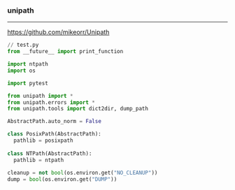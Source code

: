 ### unipath
---
https://github.com/mikeorr/Unipath


```py
// test.py
from __future__ import print_function

import ntpath
import os

import pytest

from unipath import *
from unipath.errors import *
from unipath.tools import dict2dir, dump_path

AbstractPath.auto_norm = False

class PosixPath(AbstractPath):
  pathlib = posixpath
  
class NTPath(AbstractPath):
  pathlib = ntpath
  
cleanup = not bool(os.environ.get("NO_CLEANUP"))
dump = bool(os.environ.get("DUMP"))



```

```
```

```
```

